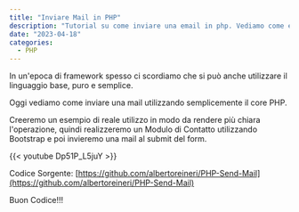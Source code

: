```yaml
---
title: "Inviare Mail in PHP"
description: "Tutorial su come inviare una email in php. Vediamo come effettuare l'invio di una mail in core php."
date: "2023-04-18"
categories:
  - PHP
---
```


In un'epoca di framework spesso ci scordiamo che si può anche utilizzare il linguaggio base, puro e semplice.

Oggi vediamo come inviare una mail utilizzando semplicemente il core PHP.

Creeremo un esempio di reale utilizzo in modo da rendere più chiara l'operazione, quindi realizzeremo un Modulo di Contatto utilizzando Bootstrap e poi invieremo una mail al submit del form.

{{< youtube Dp51P_L5juY >}}

Codice Sorgente: [https://github.com/albertoreineri/PHP-Send-Mail](https://github.com/albertoreineri/PHP-Send-Mail)

Buon Codice!!!
